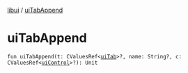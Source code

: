 [libui](README.md) / [uiTabAppend](ui-tab-append.md)

# uiTabAppend

`fun uiTabAppend(t: CValuesRef<`[`uiTab`](ui-tab.md)`>?, name: String?, c: CValuesRef<`[`uiControl`](ui-control/README.md)`>?): Unit`